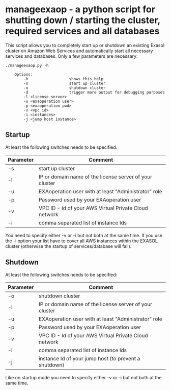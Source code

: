 # manageexaop - a python script for shutting down / starting the cluster, required services and all databases

This script allows you to completely start up or shutdown an existing Exasol cluster on Amazon Web Services and automatically start all necessary services and databases. Only a few parameters are necessary:

```
./manageexaop.py -h

    Options:
        -h                  shows this help
        -s                  start up cluster
        -o                  shutdown cluster
        -d                  trigger more output for debugging purposes
        -l <license server>
        -u <exaoperation user>
        -p <exaoperation pwd>
        -v <vpc id>
        -i <instances>
        -j <jump host instance>

```
## Startup
At least the following switches needs to be specified:

Parameter				| Comment												
------------------------|-----------------------------------------------------------
-s						| start up cluster
-l <license server>		| IP or domain name of the license server of your cluster
-u <exaoperation user> 	| EXAoperation user with at least "Administrator" role
-p <exaoperation pwd>	| Password used by your EXAoperation user
-v <vpc id>				| VPC ID - Id of your AWS Virtual Private Cloud network
-i <instance ids>		| comma separated list of instance Ids

You need to specify either -v <vpc id> or -i <comma separated list of instance Ids> but not both at the same time. If you use the -i option your list have to cover all AWS instances within the EXASOL cluster (otherwise the startup of services/database will fail).

## Shutdown
At least the following switches needs to be specified:

Parameter				| Comment												
------------------------|-----------------------------------------------------------
-o						| shutdown cluster
-l <license server>		| IP or domain name of the license server of your cluster
-u <exaoperation user> 	| EXAoperation user with at least "Administrator" role
-p <exaoperation pwd>	| Password used by your EXAoperation user
-v <vpc id>				| VPC ID - Id of your AWS Virtual Private Cloud network
-i <instance ids>		| comma separated list of instance Ids
-j <instance id>		| instance Id of your jump host (to prevent a shutdown)

Like on startup mode you need to specify either -v <vpc id> or -i <comma separated list of instance Ids> but not both at the same time. 

